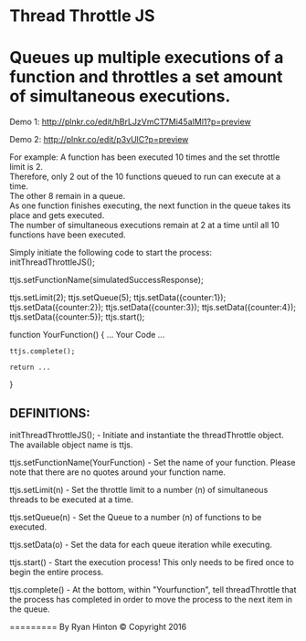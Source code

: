 # Thread Throttle JS
Queues up multiple executions of a function and throttles a set amount of simultaneous executions.  
=========
Demo 1: http://plnkr.co/edit/hBrLJzVmCT7Mi45aIMl1?p=preview

Demo 2: http://plnkr.co/edit/p3vUlC?p=preview

For example: A function has been executed 10 times and the set throttle limit is 2.  
Therefore, only 2 out of the 10 functions queued to run can execute at a time.  
The other 8 remain in a queue.  
As one function finishes executing, the next function in the queue takes its place and gets executed.  
The number of simultaneous executions remain at 2 at a time until all 10 functions have been executed.

Simply initiate the following code to start the process:
initThreadThrottleJS();

ttjs.setFunctionName(simulatedSuccessResponse);

ttjs.setLimit(2);
ttjs.setQueue(5);
ttjs.setData({counter:1});
ttjs.setData({counter:2});
ttjs.setData({counter:3});
ttjs.setData({counter:4});
ttjs.setData({counter:5});
ttjs.start();

function YourFunction() {
    ...
    Your Code
    ...
    
    ttjs.complete();

    return ...
}

DEFINITIONS:
--------- 
initThreadThrottleJS(); - Initiate and instantiate the threadThrottle object.  The available object name is ttjs.

ttjs.setFunctionName(YourFunction) - Set the name of your function. Please note that there are no quotes around your function name.

ttjs.setLimit(n) - Set the throttle limit to a number (n) of simultaneous threads to be executed at a time.

ttjs.setQueue(n) - Set the Queue to a number (n) of functions to be executed.

ttjs.setData(o) - Set the data for each queue iteration while executing.

ttjs.start() - Start the execution process! This only needs to be fired once to begin the entire process.

ttjs.complete() - At the bottom, within "Yourfunction", tell threadThrottle that the process has completed in order to move the process to the next item in the queue.

=========
By Ryan Hinton
© Copyright 2016 
